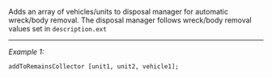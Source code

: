 Adds an array of vehicles/units to disposal manager for automatic wreck/body removal. The disposal manager follows wreck/body removal values set in `description.ext`


---
*Example 1:*
```sqf
addToRemainsCollector [unit1, unit2, vehicle1];
```